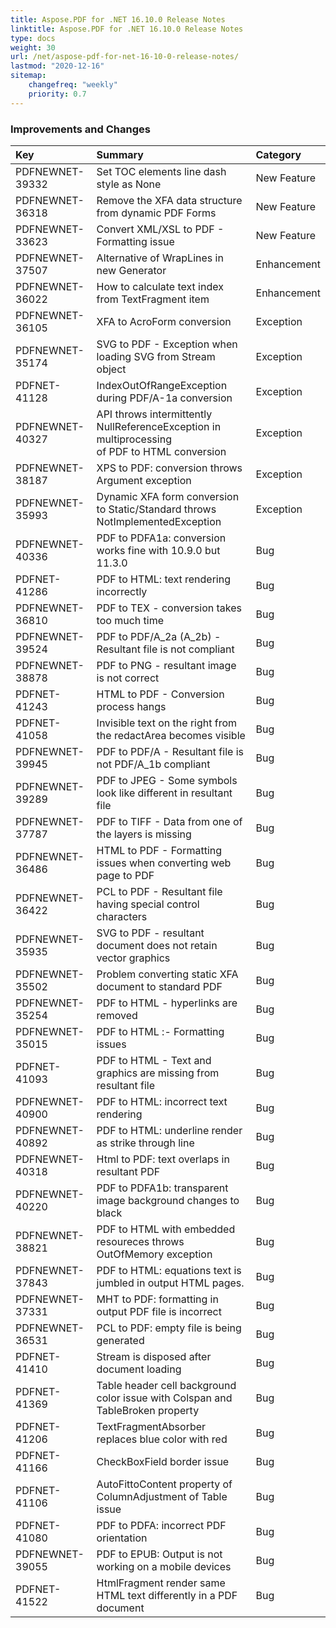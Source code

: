 ```yaml
---
title: Aspose.PDF for .NET 16.10.0 Release Notes
linktitle: Aspose.PDF for .NET 16.10.0 Release Notes
type: docs
weight: 30
url: /net/aspose-pdf-for-net-16-10-0-release-notes/
lastmod: "2020-12-16"
sitemap:
    changefreq: "weekly"
    priority: 0.7
---
```


### **Improvements and Changes**

|**Key**|**Summary**|**Category**|
| :- | :- | :- |
|PDFNEWNET-39332|Set TOC elements line dash style as None|New Feature|
|PDFNEWNET-36318|Remove the XFA data structure from dynamic PDF Forms|New Feature|
|PDFNEWNET-33623|Convert XML/XSL to PDF - Formatting issue|New Feature|
|PDFNEWNET-37507|Alternative of WrapLines in new Generator|Enhancement|
|PDFNEWNET-36022|How to calculate text index from TextFragment item|Enhancement|
|PDFNEWNET-36105|XFA to AcroForm conversion|Exception|
|PDFNEWNET-35174|SVG to PDF - Exception when loading SVG from Stream object|Exception|
|PDFNET-41128|IndexOutOfRangeException during PDF/A-1a conversion|Exception|
|PDFNEWNET-40327|API throws intermittently NullReferenceException in multiprocessing<br> of PDF to HTML conversion|Exception|
|PDFNEWNET-38187|XPS to PDF: conversion throws Argument exception|Exception|
|PDFNEWNET-35993|Dynamic XFA form conversion to Static/Standard throws NotImplementedException|Exception|
|PDFNEWNET-40336|PDF to PDFA1a: conversion works fine with 10.9.0 but 11.3.0|Bug|
|PDFNET-41286|PDF to HTML: text rendering incorrectly|Bug|
|PDFNEWNET-36810|PDF to TEX - conversion takes too much time|Bug|
|PDFNEWNET-39524|PDF to PDF/A_2a (A_2b) - Resultant file is not compliant|Bug|
|PDFNEWNET-38878|PDF to PNG - resultant image is not correct|Bug|
|PDFNET-41243|HTML to PDF - Conversion process hangs|Bug|
|PDFNET-41058|Invisible text on the right from the redactArea becomes visible|Bug|
|PDFNEWNET-39945|PDF to PDF/A - Resultant file is not PDF/A_1b compliant|Bug|
|PDFNEWNET-39289|PDF to JPEG - Some symbols look like different in resultant file|Bug|
|PDFNEWNET-37787|PDF to TIFF - Data from one of the layers is missing|Bug|
|PDFNEWNET-36486|HTML to PDF - Formatting issues when converting web page to PDF|Bug|
|PDFNEWNET-36422|PCL to PDF - Resultant file having special control characters|Bug|
|PDFNEWNET-35935|SVG to PDF - resultant document does not retain vector graphics|Bug|
|PDFNEWNET-35502|Problem converting static XFA document to standard PDF|Bug|
|PDFNEWNET-35254|PDF to HTML - hyperlinks are removed|Bug|
|PDFNEWNET-35015|PDF to HTML :- Formatting issues|Bug|
|PDFNET-41093|PDF to HTML - Text and graphics are missing from resultant file|Bug|
|PDFNEWNET-40900|PDF to HTML: incorrect text rendering|Bug|
|PDFNEWNET-40892|PDF to HTML: underline render as strike through line|Bug|
|PDFNEWNET-40318|Html to PDF: text overlaps in resultant PDF|Bug|
|PDFNEWNET-40220|PDF to PDFA1b: transparent image background changes to black|Bug|
|PDFNEWNET-38821|PDF to HTML with embedded resoureces throws OutOfMemory exception|Bug|
|PDFNEWNET-37843|PDF to HTML: equations text is jumbled in output HTML pages.|Bug|
|PDFNEWNET-37331|MHT to PDF: formatting in output PDF file is incorrect|Bug|
|PDFNEWNET-36531|PCL to PDF: empty file is being generated|Bug|
|PDFNET-41410|Stream is disposed after document loading|Bug|
|PDFNET-41369|Table header cell background color issue with Colspan and TableBroken property|Bug|
|PDFNET-41206|TextFragmentAbsorber replaces blue color with red|Bug|
|PDFNET-41166|CheckBoxField border issue|Bug|
|PDFNET-41106|AutoFittoContent property of ColumnAdjustment of Table issue|Bug|
|PDFNET-41080|PDF to PDFA: incorrect PDF orientation|Bug|
|PDFNEWNET-39055|PDF to EPUB: Output is not working on a mobile devices|Bug|
|PDFNET-41522|HtmlFragment render same HTML text differently in a PDF document|Bug|

